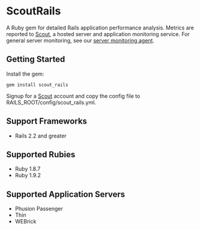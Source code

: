 # ScoutRails

A Ruby gem for detailed Rails application performance analysis. Metrics are reported to [Scout](https://scoutapp.com), a hosted server and application monitoring service. For general server monitoring, see our [server monitoring agent](https://github.com/highgroove/scout-client).

## Getting Started

Install the gem:

    gem install scout_rails
    
Signup for a [Scout](https://scoutapp.com) account and copy the config file to RAILS_ROOT/config/scout_rails.yml.
      
## Support Frameworks

* Rails 2.2 and greater

## Supported Rubies

* Ruby 1.8.7
* Ruby 1.9.2

## Supported Application Servers

* Phusion Passenger
* Thin
* WEBrick


  
